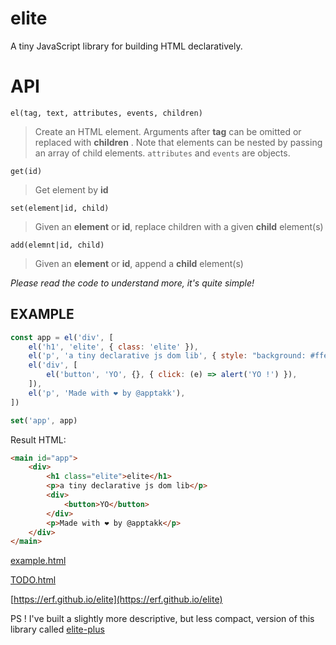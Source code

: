 # elite

A tiny JavaScript library for building HTML declaratively.

# API

`el(tag, text, attributes, events, children)`

> Create an HTML element. Arguments after **tag** can be omitted or replaced with **children** . Note that elements can be nested by passing an array of child elements. `attributes` and `events` are objects.

`get(id)`

> Get element by **id**

`set(element|id, child)`

> Given an **element** or **id**, replace children with a given **child** element(s)

`add(elemnt|id, child)`

> Given an **element** or **id**, append a **child** element(s)

*Please read the code to understand more, it's quite simple!*

## EXAMPLE

```Javascript
const app = el('div', [
    el('h1', 'elite', { class: 'elite' }),
    el('p', 'a tiny declarative js dom lib', { style: "background: #ffe088; padding: 8pt;" }),
    el('div', [
        el('button', 'YO', {}, { click: (e) => alert('YO !') }),
    ]),
    el('p', 'Made with ❤ by @apptakk'),
])

set('app', app)

```

Result HTML:

```HTML
<main id="app">
    <div>
        <h1 class="elite">elite</h1>
        <p>a tiny declarative js dom lib</p>
        <div>
            <button>YO</button>
        </div>
        <p>Made with ❤ by @apptakk</p>
    </div>
</main>
```

[example.html](example.html)

[TODO.html](TODO.html)

[https://erf.github.io/elite](https://erf.github.io/elite)


PS !
I've built a slightly more descriptive, but less compact, version of this library called [elite-plus](https://github.com/erf/elite-plus)


